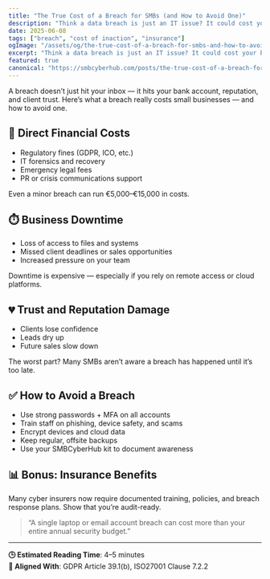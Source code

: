 ```yaml
---
title: "The True Cost of a Breach for SMBs (and How to Avoid One)"
description: "Think a data breach is just an IT issue? It could cost your business thousands — or your reputation. Here’s what it really means."
date: 2025-06-08
tags: ["breach", "cost of inaction", "insurance"]
ogImage: "/assets/og/the-true-cost-of-a-breach-for-smbs-and-how-to-avoid-one.png"
excerpt: "Think a data breach is just an IT issue? It could cost your business thousands — or your reputation. Here’s what it really means."
featured: true
canonical: "https://smbcyberhub.com/posts/the-true-cost-of-a-breach-for-smbs-and-how-to-avoid-one"
---
```


A breach doesn’t just hit your inbox — it hits your bank account, reputation, and client trust. Here’s what a breach really costs small businesses — and how to avoid one.

## 💸 Direct Financial Costs
- Regulatory fines (GDPR, ICO, etc.)
- IT forensics and recovery
- Emergency legal fees
- PR or crisis communications support

Even a minor breach can run €5,000–€15,000 in costs.

## ⏱️ Business Downtime
- Loss of access to files and systems
- Missed client deadlines or sales opportunities
- Increased pressure on your team

Downtime is expensive — especially if you rely on remote access or cloud platforms.

## 💔 Trust and Reputation Damage
- Clients lose confidence
- Leads dry up
- Future sales slow down

The worst part? Many SMBs aren’t aware a breach has happened until it’s too late.

## ✅ How to Avoid a Breach
- Use strong passwords + MFA on all accounts
- Train staff on phishing, device safety, and scams
- Encrypt devices and cloud data
- Keep regular, offsite backups
- Use your SMBCyberHub kit to document awareness

## 📊 Bonus: Insurance Benefits
Many cyber insurers now require documented training, policies, and breach response plans. Show that you’re audit-ready.

> “A single laptop or email account breach can cost more than your entire annual security budget.”

---

**🕒 Estimated Reading Time**: 4–5 minutes  
**🔐 Aligned With**: GDPR Article 39.1(b), ISO27001 Clause 7.2.2
